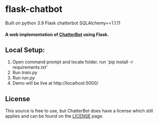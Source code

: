 # flask-chatbot

Built on python 3.9 Flask chatterbot SQLAlchemy==1.1.11

#### A web implementation of [ChatterBot](https://github.com/gunthercox/ChatterBot) using Flask.

## Local Setup:

1. Open command prompt and locate folder. run 'pip install -r requirements.txt'
2. Run *train.py*
3. Run *run.py*
4. Demo will be live at http://localhost:5000/

## License

This source is free to use, but ChatterBot does have a license which still applies and can be found on
the [LICENSE](https://github.com/gunthercox/ChatterBot/blob/master/LICENSE) page.
